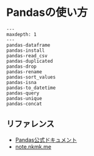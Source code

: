 # Pandasの使い方

```{toctree}
---
maxdepth: 1
---
pandas-dataframe
pandas-install
pandas-read_csv
pandas-duplicated
pandas-drop
pandas-rename
pandas-sort_values
pandas-isna
pandas-to_datetime
pandas-query
pandas-unique
pandas-concat
```

## リファレンス

- [Pandas公式ドキュメント](https://pandas.pydata.org/docs/)
- [note.nkmk.me](https://note.nkmk.me/pandas/)
